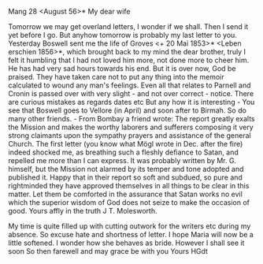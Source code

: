  Mang 28 <August 56>*
My dear wife

Tomorrow we may get overland letters, I wonder if we shall. Then I send it yet before I go. But anyhow tomorrow is probably my last letter to you. Yesterday Boswell sent me the life of Groves <+ 20 Mai 1853>* <Leben erschien 1856>*, which brought back to my mind the dear brother, truly I felt it humbling that I had not loved him more, not done more to cheer him. He has had very sad hours towards his end. But it is over now, God be praised. They have taken care not to put any thing into the memoir calculated to wound any man's feelings. Even all that relates to Parnell and Cronin is passed over with very slight - and not over correct - notice. There are curious mistakes as regards dates etc But any how it is interesting - You see that Boswell goes to Vellore (in April) and soon after to Birmah. So do many other friends. - From Bombay a friend wrote: The report greatly exalts the Mission and makes the worthy laborers and sufferers composing it very strong claimants upon the sympathy prayers and assistance of the general Church. The first letter (you know what Mögl wrote in Dec. after the fire) indeed shocked me, as breathing such a fleshly defiance to Satan, and repelled me more than I can express. It was probably written by Mr. G. himself, but the Mission not alarmed by its temper and tone adopted and published it. Happy that in their report so soft and subdued, so pure and rightminded they have approved themselves in all things to be clear in this matter. Let them be comforted in the assurance that Satan works no evil which the superior wisdom of God does not seize to make the occasion of good. Yours affly in the truth J T. Molesworth.

My time is quite filled up with cutting outwork for the writers etc during my absence. So excuse hate and shortness of letter. I hope Maria will now be a little softened. I wonder how she behaves as bride. However I shall see it soon So then farewell and may grace be with you
 Yours HGdt


